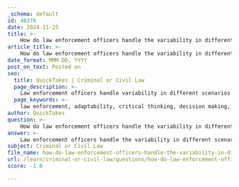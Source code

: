 ```yaml
---
_schema: default
id: 48378
date: 2024-11-25
title: >-
    How do law enforcement officers handle the variability in different scenarios?
article_title: >-
    How do law enforcement officers handle the variability in different scenarios?
date_format: MMM DD, YYYY
post_on_text: Posted on
seo:
  title: QuickTakes | Criminal or Civil Law
  page_description: >-
    Law enforcement officers handle variability in different scenarios through adaptability, critical thinking, discretion, and established policies, utilizing technological tools for informed decision-making.
  page_keywords: >-
    law enforcement, adaptability, critical thinking, decision making, discretion, policies, procedures, technology, crisis response, variability in scenarios
author: QuickTakes
question: >-
    How do law enforcement officers handle the variability in different scenarios?
answer: >-
    Law enforcement officers handle the variability in different scenarios through a combination of adaptability, critical thinking, and the application of established policies and procedures. Given the unique and often unpredictable nature of law enforcement situations, officers must be equipped to make adaptive decisions rather than relying on rigid protocols.\n\n1. **Adaptive Decision Making**: Officers face a wide variety of situations that require them to identify the specifics of each case and adapt their responses accordingly. This adaptability is crucial, as it allows officers to adjust their behavior to fit the demands of changeable or uncertain situations. For instance, when responding to a crisis, such as a suicidal individual, officers must assess the situation dynamically and decide on the best course of action based on real-time information.\n\n2. **Critical Thinking**: In scenarios that do not have clear-cut solutions, officers are encouraged to use critical thinking skills. This involves evaluating the circumstances, considering the potential outcomes, and making informed decisions that prioritize safety and legality. For example, when dealing with a fleeing suspect, officers must weigh the necessity of using force against the potential risks involved, as established by case law such as *Graham v. Connor* and *Tennessee v. Garner*.\n\n3. **Discretion**: Law enforcement officers are granted a degree of discretion, which allows them to apply their expertise and experience in handling complex situations. This discretion is vital in ensuring that officers can respond effectively to the nuances of each scenario, whether it involves community engagement or the use of force.\n\n4. **Policies and Procedures**: While officers have the flexibility to adapt, they also operate within a framework of policies and procedures that provide guidelines for various situations. These guidelines are regularly updated to reflect new regulations, case law, and best practices, ensuring that officers are prepared for the evolving landscape of law enforcement.\n\n5. **Technological Assistance**: The integration of technology in law enforcement also aids officers in managing variability. Tools such as body cameras, communication devices, and data analytics can provide critical information that helps officers make informed decisions in real-time.\n\nIn summary, law enforcement officers navigate the variability of different scenarios through a combination of adaptability, critical thinking, discretion, established policies, and technological support. This multifaceted approach enables them to respond effectively to the diverse challenges they encounter in their daily duties.
subject: Criminal or Civil Law
file_name: how-do-law-enforcement-officers-handle-the-variability-in-different-scenarios.md
url: /learn/criminal-or-civil-law/questions/how-do-law-enforcement-officers-handle-the-variability-in-different-scenarios
score: -1.0

---
```


&nbsp;